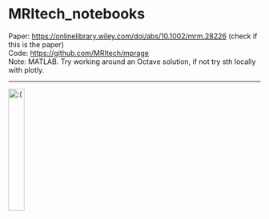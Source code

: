 # MRItech_notebooks
Paper: https://onlinelibrary.wiley.com/doi/abs/10.1002/mrm.28226 (check if this is the paper) <br> 
Code: https://github.com/MRItech/mprage <br> 
Note: MATLAB. Try working around an Octave solution, if not try sth locally with plotly.

---
<img width="25%" height="25%" src='https://cdn.discordapp.com/attachments/694279552607977483/793820594688491530/Screenshot_20201215_1526402.jpg' title=":(" />
